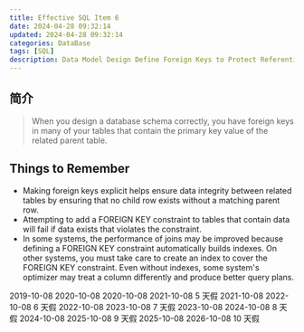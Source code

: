 ```yaml
---
title: Effective SQL Item 6
date: 2024-04-28 09:32:14
updated: 2024-04-28 09:32:14
categories: DataBase
tags: [SQL]
description: Data Model Design Define Foreign Keys to Protect Referential Integrity
---
```


## 简介

>When you design a database schema correctly, you have foreign keys in many of your tables that contain the primary key value of the related parent table.

## Things to Remember

- Making foreign keys explicit helps ensure data integrity between related tables by ensuring that no child row exists without a matching parent row.
- Attempting to add a FOREIGN KEY constraint to tables that contain data will fail if data exists that violates the constraint.
- In some systems, the performance of joins may be improved because defining a FOREIGN KEY constraint automatically builds indexes. On other systems, you must take care to create an index to cover the FOREIGN KEY constraint. Even without indexes, some system's optimizer may treat a column differently and produce better query plans.

2019-10-08  2020-10-08
2020-10-08  2021-10-08   5  天假
2021-10-08  2022-10-08   6  天假
2022-10-08  2023-10-08   7  天假
2023-10-08  2024-10-08   8  天假
2024-10-08  2025-10-08   9  天假
2025-10-08  2026-10-08   10 天假
